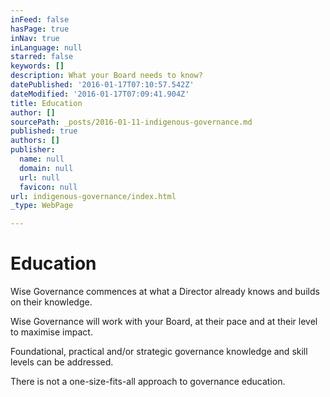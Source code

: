 ```yaml
---
inFeed: false
hasPage: true
inNav: true
inLanguage: null
starred: false
keywords: []
description: What your Board needs to know?
datePublished: '2016-01-17T07:10:57.542Z'
dateModified: '2016-01-17T07:09:41.904Z'
title: Education
author: []
sourcePath: _posts/2016-01-11-indigenous-governance.md
published: true
authors: []
publisher:
  name: null
  domain: null
  url: null
  favicon: null
url: indigenous-governance/index.html
_type: WebPage

---
```

# Education

Wise Governance commences at what a Director already knows and builds on their knowledge.

Wise Governance will work with your Board, at their pace and at their level to maximise impact. 

Foundational, practical and/or strategic governance knowledge and skill levels can be addressed.

There is not a one-size-fits-all approach to governance education.